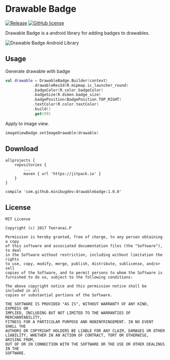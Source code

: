 # Drawable Badge
[![Release](https://jitpack.io/v/minibugdev/DrawableBadge.svg)](https://jitpack.io/#minibugdev/DrawableBadge)
[![GitHub license](https://img.shields.io/badge/license-MIT-blue.svg)](https://raw.githubusercontent.com/minibugdev/DrawableBadge/master/LICENSE)

Drawable Badge is a android library for adding badges to drawables.

![Drawable Badge Android Library](https://github.com/minibugdev/DrawableBadge/blob/master/screenshot.png?raw=true)

## Usage
Generate drawable with badge
``` kotlin
val drawable = DrawableBadge.Builder(context)
			.drawableResId(R.mipmap.ic_launcher_round)
			.badgeColor(R.color.badgeColor)
			.badgeSize(R.dimen.badge_size)
			.badgePosition(BadgePosition.TOP_RIGHT)
			.textColor(R.color.textColor)
			.build()
			.get(99)
```
Apply to image view.
``` kotlin
imageViewBadge.setImageDrawable(drawable) 
```

## Download
```
allprojects {
    repositories {
        ...
        maven { url 'https://jitpack.io' }
    }
}
```

```
compile 'com.github.minibugdev:drawablebadge:1.0.0'
```


## License
```
MIT License

Copyright (c) 2017 Teeranai.P

Permission is hereby granted, free of charge, to any person obtaining a copy
of this software and associated documentation files (the "Software"), to deal
in the Software without restriction, including without limitation the rights
to use, copy, modify, merge, publish, distribute, sublicense, and/or sell
copies of the Software, and to permit persons to whom the Software is
furnished to do so, subject to the following conditions:

The above copyright notice and this permission notice shall be included in all
copies or substantial portions of the Software.

THE SOFTWARE IS PROVIDED "AS IS", WITHOUT WARRANTY OF ANY KIND, EXPRESS OR
IMPLIED, INCLUDING BUT NOT LIMITED TO THE WARRANTIES OF MERCHANTABILITY,
FITNESS FOR A PARTICULAR PURPOSE AND NONINFRINGEMENT. IN NO EVENT SHALL THE
AUTHORS OR COPYRIGHT HOLDERS BE LIABLE FOR ANY CLAIM, DAMAGES OR OTHER
LIABILITY, WHETHER IN AN ACTION OF CONTRACT, TORT OR OTHERWISE, ARISING FROM,
OUT OF OR IN CONNECTION WITH THE SOFTWARE OR THE USE OR OTHER DEALINGS IN THE
SOFTWARE. 
```